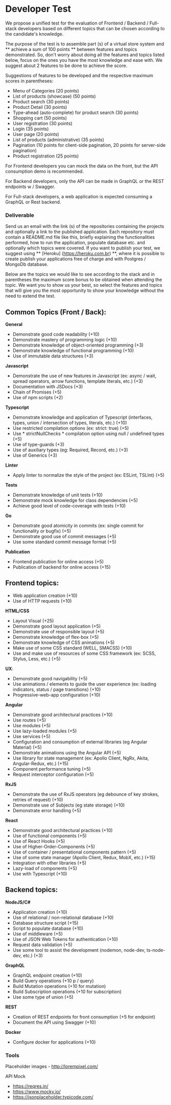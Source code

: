 # Developer Test

We propose a unified test for the evaluation of Frontend / Backend / Full-stack developers based on different topics that can be chosen according to the candidate's knowledge. 

The purpose of the test is to assemble part (s) of a virtual store system and ** achieve a sum of 100 points ** between features and topics demonstrated. So, don't worry about doing all the features and topics listed below, focus on the ones you have the most knowledge and ease with. We suggest about 2 features to be done to achieve the score.

Suggestions of features to be developed and the respective maximum scores in parentheses:
- Menu of Categories (20 points)
- List of products (showcase) (50 points)
- Product search (30 points)
- Product Detail (30 points)
- Type-ahead (auto-complete) for product search (30 points)
- Shopping cart (50 points)
- User registration (30 points)
- Login (35 points)
- User page (20 points)
- List of products (administrative) (35 points)
- Pagination (10 points for client-side pagination, 20 points for server-side pagination)
- Product registration (25 points)

For Frontend developers you can mock the data on the front, but the API consumption demo is recommended.

For Backend developers, only the API can be made in GraphQL or the REST endpoints w / Swagger.

For Full-stack developers, a web application is expected consuming a GraphQL or Rest backend.

### Deliverable

Send us an email with the link (s) of the repositories containing the projects and optionally a link to the published application. Each repository must contain a README.md file like this, briefly explaining the functionalities performed, how to run the application, populate database etc. and optionally which topics were covered. If you want to publish your test, we suggest using ** [Heroku] (https://heroku.com.br) **, where it is possible to create publish your applications free of charge and with Postgres / MongoDb database.

Below are the topics we would like to see according to the stack and in parentheses the maximum score bonus to be obtained when attending the topic. We want you to show us your best, so select the features and topics that will give you the most opportunity to show your knowledge without the need to extend the test.

## Common Topics (Front / Back): 

**General**
- Demonstrate good code readability (+10)
- Demonstrate mastery of programming logic (+10)
- Demonstrate knowledge of object-oriented programming (+3)
- Demonstrate knowledge of functional programming (+10)
- Use of immutable data structures (+3)

**Javascript**
- Demonstrate the use of new features in Javascript (ex: async / wait, spread operators, arrow functions, template literals, etc.) (+3)
- Documentation with JSDocs (+3)
- Chain of Promises (+5)
- Use of npm scripts (+2)

**Typescript**
- Demonstrate knowledge and application of Typescript (interfaces, types, union / intersection of types, literals, etc.) (+10)
- Use restricted compilation options (ex: strict: true) (+5)
- Use * strictNullChecks * compilation option using null / undefined types (+5)
- Use of type-guards (+3)
- Use of auxiliary types (eg: Required, Record, etc.) (+3)
- Use of Generics (+3)

**Linter**
- Apply linter to normalize the style of the project (ex: ESLint, TSLInt) (+5)

**Tests**
- Demonstrate knowledge of unit tests (+10)
- Demonstrate mock knowledge for class dependencies (+5)
- Achieve good level of code-coverage with tests (+10)

**Go**
- Demonstrate good atomicity in commits (ex: single commit for functionality or bugfix) (+5)
- Demonstrate good use of commit messages (+5)
- Use some standard commit message format (+5)

**Publication**
- Frontend publication for online access (+5)
- Publication of backend for online access (+15)

## Frontend topics: 
- Web application creation (+10)
- Use of HTTP requests (+10)

**HTML/CSS**
- Layout Visual (+25)
- Demonstrate good layout application (+5)
- Demonstrate use of responsible layout (+5)
- Demonstrate knowledge of flex-box (+5)
- Demonstrate knowledge of CSS animations (+5)
- Make use of some CSS standard (WELL, SMACSS) (+10)
- Use and make use of resources of some CSS framework (ex: SCSS, Stylus, Less, etc.) (+5)

**UX**: 
- Demonstrate good navigability (+5)
- Use animations / elements to guide the user experience (ex: loading indicators, status / page transitions) (+10)
- Progressive-web-app configuration (+10)

**Angular**
- Demonstrate good architectural practices (+10)
- Use routes (+5)
- Use modules (+5)
- Use lazy-loaded modules (+5)
- Use services (+5)
- Configuration and consumption of external libraries (eg Angular Material) (+5)
- Demonstrate animations using the Angular API (+5)
- Use library for state management (ex: Apollo Client, NgRx, Akita, Angular-Redux, etc.) (+15)
- Component performance tuning (+5)
- Request interceptor configuration (+5)

**RxJS**
- Demonstrate the use of RxJS operators (eg debounce of key strokes, retries of request) (+10)
- Demonstrate use of Subjects (eg state storage) (+10)
- Demonstrate error handling (+5)

**React**
- Demonstrate good architectural practices (+10)
- Use of functional components (+5)
- Use of React Hooks (+5)
- Use of Higher-Order-Components (+5)
- Use of container / presentational components pattern (+5)
- Use of some state manager (Apollo Client, Redux, MobX, etc.) (+15)
- Integration with other libraries (+5)
- Lazy-load of components (+5)
- Use with Typescript (+10)

## Backend topics:

**NodeJS/C#** 
- Application creation (+10)
- Use of relational / non-relational database (+10)
- Database structure script (+15)
- Script to populate database (+10)
- Use of middleware (+5)
- Use of JSON Web Tokens for authentication (+10)
- Request data validation (+5)
- Use some tool to assist the development (nodemon, node-dev, ts-node-dev, etc.) (+3)

**GraphQL**
- GraphQL endpoint creation (+10)
- Build Query operations (+10 p / query)
- Build Mutation operations (+10 for mutation)
- Build Subscription operations (+10 for subscription)
- Use some type of union (+5)

**REST**
- Creation of REST endpoints for front consumption (+5 for endpoint) 
- Document the API using Swagger (+10)

**Docker**
- Configure docker for applications (+10)


### Tools

Placeholder images - http://lorempixel.com/

API Mock 
- https://reqres.in/
- https://www.mocky.io/
- https://jsonplaceholder.typicode.com/ 
